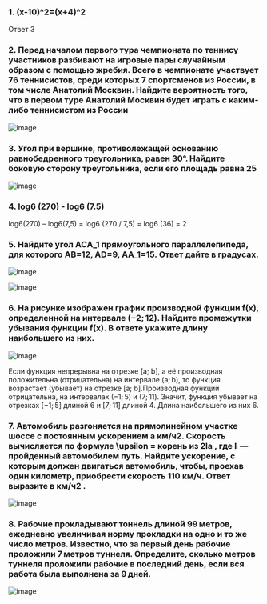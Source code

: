 ### 1. (x-10)^2=(x+4)^2
Ответ 3
### 2. Перед началом первого тура чемпионата по теннису участников разбивают на игровые пары случайным образом с помощью жребия. Всего в чемпионате участвует 76 теннисистов, среди которых 7 спортсменов из России, в том числе Анатолий Москвин. Найдите вероятность того, что в первом туре Анатолий Москвин будет играть с каким-либо теннисистом из России
![image](https://user-images.githubusercontent.com/97444278/152638757-54c3ea71-106f-49be-b101-4c225011dd6b.png)
### 3. Угол при вершине, противолежащей основанию равнобедренного треугольника, равен 30°. Найдите боковую сторону треугольника, если его площадь равна 25
![image](https://user-images.githubusercontent.com/97444278/152638820-13661221-0034-4fa4-bd10-8946a5a404eb.png)
### 4. log6 (270) - log6 (7.5)
log6(270) –  log6(7,5) = log6 (270 / 7,5) = log6 (36) = 2
### 5. Найдите угол ACA_1 прямоугольного параллелепипеда, для которого AB=12, AD=9, AA_1=15. Ответ дайте в градусах.
![image](https://user-images.githubusercontent.com/97444278/152638884-705b3045-bdeb-4ab2-b84f-6b5394866bf5.png)

![image](https://user-images.githubusercontent.com/97444278/152638880-57a443e4-3993-4542-81bb-4a4c0c3cbe19.png)

### 6. На рисунке изображен график производной функции f(x), определенной на интервале (−2; 12). Найдите промежутки убывания функции f(x). В ответе укажите длину наибольшего из них.
![image](https://user-images.githubusercontent.com/97444278/152639106-444287b9-c802-471c-b9b8-09e461758509.png)

Если функция непрерывна на отрезке [a; b], а её производная положительна (отрицательна) на интервале (a; b), то функция возрастает (убывает) на отрезке [a; b].Производная функции отрицательна, на интервалах (−1; 5) и (7; 11). Значит, функция убывает на отрезках [−1; 5] длиной 6 и [7; 11] длиной 4. Длина наибольшего из них 6.

### 7. Автомобиль разгоняется на прямолинейном участке шоссе с постоянным ускорением a км/ч2. Скорость вычисляется по формуле \upsilon = корень из 2la , где l  — пройденный автомобилем путь. Найдите ускорение, с которым должен двигаться автомобиль, чтобы, проехав один километр, приобрести скорость 110 км/ч. Ответ выразите в км/ч2 .

![image](https://user-images.githubusercontent.com/97444278/152639160-a530e4e0-fbee-4645-93c5-00c6f5962043.png)

### 8. Рабочие прокладывают тоннель длиной 99 метров, ежедневно увеличивая норму прокладки на одно и то же число метров. Известно, что за первый день рабочие проложили 7 метров туннеля. Определите, сколько метров туннеля проложили рабочие в последний день, если вся работа была выполнена за 9 дней.

![image](https://user-images.githubusercontent.com/97444278/152639186-e267ca91-14f5-4759-b75e-77aa4a188b2e.png)
